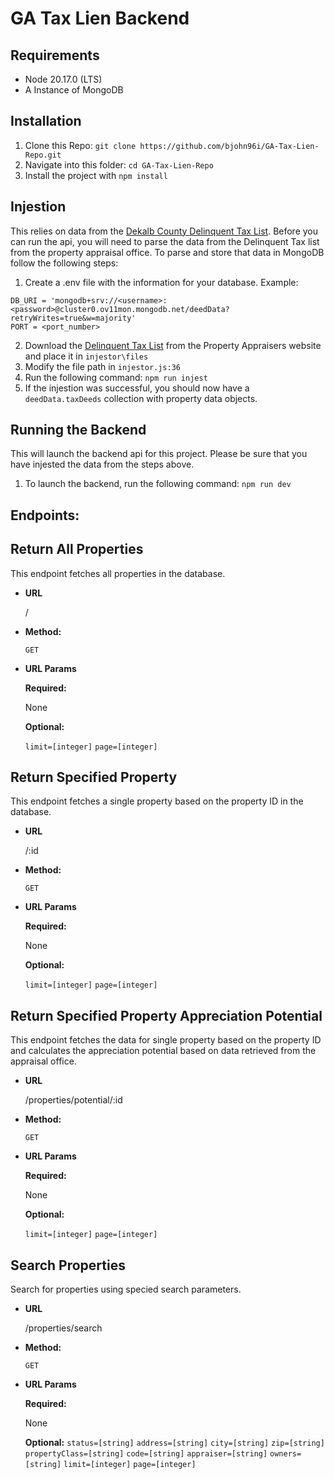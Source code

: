 # GA Tax Lien Backend

## Requirements

- Node 20.17.0 (LTS)
- A Instance of MongoDB

## Installation

1. Clone this Repo: `git clone https://github.com/bjohn96i/GA-Tax-Lien-Repo.git`
2. Navigate into this folder: `cd GA-Tax-Lien-Repo`
3. Install the project with `npm install`

## Injestion

This relies on data from the [Dekalb County Delinquent Tax List](https://dekalbtax.org/delinquent-tax). Before you can run the api, you will need to parse the data from the Delinquent Tax list from the property appraisal office. To parse and store that data in MongoDB follow the following steps:

1. Create a .env file with the information for your database. Example:

```
DB_URI = 'mongodb+srv://<username>:<password>@cluster0.ov11mon.mongodb.net/deedData?retryWrites=true&w=majority'
PORT = <port_number>
```

2. Download the [Delinquent Tax List](https://dekalbtax.org/delinquent-tax) from the Property Appraisers website and place it in `injestor\files`
3. Modify the file path in `injestor.js:36`
4. Run the following command: `npm run injest`
5. If the injestion was successful, you should now have a `deedData.taxDeeds` collection with property data objects.

## Running the Backend

This will launch the backend api for this project. Please be sure that you have injested the data from the steps above.

1. To launch the backend, run the following command: `npm run dev`

## Endpoints:

## **Return All Properties**

This endpoint fetches all properties in the database.

- **URL**

  /

- **Method:**

  `GET`

- **URL Params**

  **Required:**

  None

  **Optional:**

  `limit=[integer]`
  `page=[integer]`

## **Return Specified Property**

This endpoint fetches a single property based on the property ID in the database.

- **URL**

  /:id

- **Method:**

  `GET`

- **URL Params**

  **Required:**

  None

  **Optional:**

  `limit=[integer]`
  `page=[integer]`

## **Return Specified Property Appreciation Potential**

This endpoint fetches the data for single property based on the property ID and calculates the appreciation potential based on data retrieved from the appraisal office.

- **URL**

  /properties/potential/:id

- **Method:**

  `GET`

- **URL Params**

  **Required:**

  None

  **Optional:**

  `limit=[integer]`
  `page=[integer]`

## **Search Properties**

Search for properties using specied search parameters.

- **URL**

  /properties/search

- **Method:**

  `GET`

- **URL Params**

  **Required:**

  None

  **Optional:**
  `status=[string]`
  `address=[string]`
  `city=[string]`
  `zip=[string]`
  `propertyClass=[string]`
  `code=[string]`
  `appraiser=[string]`
  `owners=[string]`
  `limit=[integer]`
  `page=[integer]`

